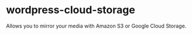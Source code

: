 wordpress-cloud-storage
=======================

Allows you to mirror your media with Amazon S3 or Google Cloud Storage.